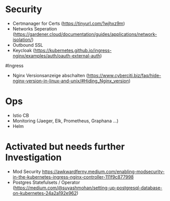 # Security
- Certmanager for Certs (https://tinyurl.com/1wjhxz9m)
- Networks Seperation (https://gardener.cloud/documentation/guides/applications/network-isolation/)
- Outbound SSL
- Keycloak (https://kubernetes.github.io/ingress-nginx/examples/auth/oauth-external-auth)

#Ingress
- Nginx Versionsanzeige abschalten (https://www.cyberciti.biz/faq/hide-nginx-version-in-linux-and-unix/#Hiding_Nginx_version)

# Ops
- Istio CB
- Monitoring (Jaeger, Elk, Prometheus, Graphana ...)
- Helm
  
# Activated but needs further Investigation
- Mod Security https://awkwardferny.medium.com/enabling-modsecurity-in-the-kubernetes-ingress-nginx-controller-111f9c877998
- Postgres Statefulsets / Operator (https://medium.com/@suyashmohan/setting-up-postgresql-database-on-kubernetes-24a2a192e962)
